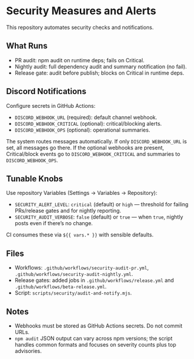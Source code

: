 # Security Measures and Alerts

This repository automates security checks and notifications.

## What Runs
- PR audit: npm audit on runtime deps; fails on Critical.
- Nightly audit: full dependency audit and summary notification (no fail).
- Release gate: audit before publish; blocks on Critical in runtime deps.

## Discord Notifications
Configure secrets in GitHub Actions:
- `DISCORD_WEBHOOK_URL` (required): default channel webhook.
- `DISCORD_WEBHOOK_CRITICAL` (optional): critical/blocking alerts.
- `DISCORD_WEBHOOK_OPS` (optional): operational summaries.

The system routes messages automatically. If only `DISCORD_WEBHOOK_URL` is set, all messages go there. If the optional webhooks are present, Critical/block events go to `DISCORD_WEBHOOK_CRITICAL` and summaries to `DISCORD_WEBHOOK_OPS`.

## Tunable Knobs
Use repository Variables (Settings → Variables → Repository):
- `SECURITY_ALERT_LEVEL`: `critical` (default) or `high` — threshold for failing PRs/release gates and for nightly reporting.
- `SECURITY_AUDIT_VERBOSE`: `false` (default) or `true` — when `true`, nightly posts even if there’s no change.

CI consumes these via `${{ vars.* }}` with sensible defaults.

## Files
- Workflows: `.github/workflows/security-audit-pr.yml`, `.github/workflows/security-audit-nightly.yml`.
- Release gates: added jobs in `.github/workflows/release.yml` and `.github/workflows/beta-release.yml`.
- Script: `scripts/security/audit-and-notify.mjs`.

## Notes
- Webhooks must be stored as GitHub Actions secrets. Do not commit URLs.
- `npm audit` JSON output can vary across npm versions; the script handles common formats and focuses on severity counts plus top advisories.

